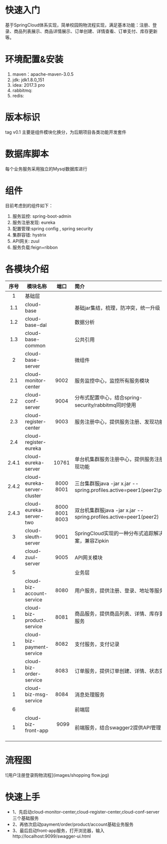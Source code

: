 # 快速入门
基于SpringCloud体系实现，简单校园购物流程实现，满足基本功能：注册、登录、商品列表展示、商品详情展示、订单创建、详情查看、订单支付、库存更新等。


# 环境配置&安装
1. maven：apache-maven-3.0.5
2. jdk: jdk1.8.0_151
3. idea: 2017.3 pro
4. rabbitmq: 
5. redis: 

# 版本标识
tag v0.1 主要是组件模块化换分，为后期项目各类功能开发套件


# 数据库脚本
每个业务服务采用独立的Mysql数据库进行


# 组件
目前考虑到的组件如下：
1. 服务监控: spring-boot-admin
2. 服务注册发现: eureka
3. 配置管理:spring config , spring security
4. 集群容错: hystrix
5. API网关: zuul
6. 服务负载:feign+ribbon

# 各模块介绍

 |   序号  |      模块名称             |    端口    |             简介                                               |
 | :-----: | --------                 |   :-----:   | :----               |
|  1 |基础层|
| 1.1 | cloud-base      |        |  基础jar集结，梳理，防冲突，统一升级  |
| 1.2 | cloud-base-dal      |        |   数据分析 |
| 1.3 | cloud-base-common      |        |   公共引用 |
|  2  | cloud-base-server   |  |  微组件  |
| 2.1 | cloud-monitor-center     |    9002    |  服务监控中心，监控所有服务模块    |
| 2.2 | cloud-conf-server        |    9004    |  分布式配置中心，结合spring-security/rabbitmq同时使用   |
| 2.3 | cloud-register-center    |    9003    |  服务注册中心，提供服务注册、发现功能  |
| 2.4 | cloud-register-eureka      |        |    |
| 2.4.1 | cloud-eureka-server          |    10761    |  单台机集群服务注册中心，提供服务注册、发现功能  |
| 2.4.2 | cloud-eureka-server-cluster    |    8000 8001    |  三台集群服java -jar x.jar --spring.profiles.active=peer1(peer2\peer3) |
| 2.4.3 | cloud-eureka-server-two   |    8000 8001 8003     |   双台机集群服java -jar x.jar --spring.profiles.active=peer1(peer2) |
| 3 | cloud-sleuth-server        |    9001    |  SpringCloud实现的一种分布式追踪解决方案，兼容Zipkin  |
| 4 | cloud-zuul-server          |    9005    |  API网关模块  |
| 5 |       |  | 业务层     |    |
| 1 | cloud-biz-account-service      |    8080    |  用户服务，提供注册、登录、地址等服务  |
| 1 | cloud-biz-product-service      |    8081    |  商品服务，提供商品列表、详情、库存更新等服务  |
| 1 | cloud-biz-payment-service      |    8082    |  支付服务，支付记录  |
| 1 | cloud-biz-order-service        |    8083    |  订单服务，提供订单创建、详情、状态变更  |
| 1 | cloud-biz-msg-service          |    8084    |  消息处理服务  |
| 6 |       |  | 前端层     |    |
| 1 | cloud-biz-front-app            |    9099    |  前端服务，结合swagger2提供API管理  |

# 流程图
![用户注册登录购物流程](images/shopping flow.jpg)



# 快速上手
- 1、先启动cloud-monitor-center,cloud-register-center,cloud-conf-server三个基础服务
- 2、再依次启动payment/order/product/account基础业务服务
- 3、最后启动front-app服务，打开浏览器，输入http://localhost:9099/swagger-ui.html